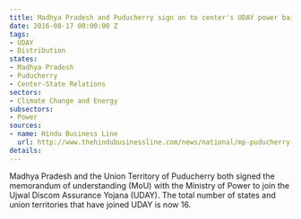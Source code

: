 ```yaml
---
title: Madhya Pradesh and Puducherry sign on to center's UDAY power bailout initiative
date: 2016-08-17 00:00:00 Z
tags:
- UDAY
- Distribution
states:
- Madhya Pradesh
- Puducherry
- Center-State Relations
sectors:
- Climate Change and Energy
subsectors:
- Power
sources:
- name: Hindu Business Line
  url: http://www.thehindubusinessline.com/news/national/mp-puducherry-plug-into-uday-scheme/article8969797.ece
details: 
---
```


Madhya Pradesh and the Union Territory of Puducherry both signed the memorandum of understanding (MoU) with the Ministry of Power to join the Ujwal Discom Assurance Yojana (UDAY). The total number of states and union territories that have joined UDAY is now 16.
